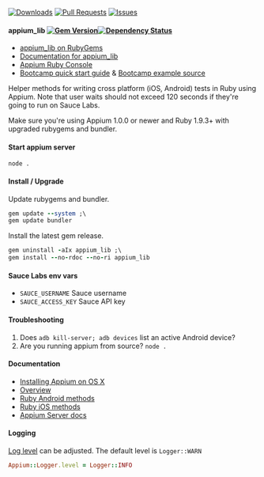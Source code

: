 [![Downloads](https://img.shields.io/gem/dt/appium_lib.svg)](https://rubygems.org/gems/appium_lib)
[![Pull Requests](http://issuestats.com/github/appium/ruby_lib/badge/pr)](http://issuestats.com/github/appium/ruby_lib)
[![Issues](http://issuestats.com/github/appium/ruby_lib/badge/issue)](http://issuestats.com/github/appium/ruby_lib)
#### appium_lib [![Gem Version](https://badge.fury.io/rb/appium_lib.svg)](http://badge.fury.io/rb/appium_lib)[![Dependency Status](https://gemnasium.com/appium/ruby_lib.svg)](https://gemnasium.com/appium/ruby_lib)

- [appium_lib on RubyGems](https://rubygems.org/gems/appium_lib)
- [Documentation for appium_lib](https://github.com/appium/ruby_lib/tree/master/docs)
- [Appium Ruby Console](https://github.com/appium/ruby_console)
- [Bootcamp quick start guide](http://sauceio.com/index.php/tag/appium-bootcamp/) & [Bootcamp example source](https://github.com/tourdedave/appium-getting-started-code-exampes)

Helper methods for writing cross platform (iOS, Android) tests in Ruby using Appium. Note that user waits should not exceed 120 seconds if they're going to run on Sauce Labs.

Make sure you're using Appium 1.0.0 or newer and Ruby 1.9.3+ with upgraded rubygems and bundler.

#### Start appium server

`node .`

#### Install / Upgrade

Update rubygems and bundler.

```ruby
gem update --system ;\
gem update bundler
```

Install the latest gem release.

```ruby
gem uninstall -aIx appium_lib ;\
gem install --no-rdoc --no-ri appium_lib
```

#### Sauce Labs env vars

- `SAUCE_USERNAME` Sauce username
- `SAUCE_ACCESS_KEY` Sauce API key

#### Troubleshooting

1. Does `adb kill-server; adb devices` list an active Android device?
3. Are you running appium from source? `node .`

#### Documentation

- [Installing Appium on OS X](https://github.com/appium/ruby_console/blob/master/osx.md)
- [Overview](https://github.com/appium/ruby_lib/blob/master/docs/docs.md) 
- [Ruby Android methods](https://github.com/appium/ruby_lib/blob/master/docs/android_docs.md)
- [Ruby iOS methods](https://github.com/appium/ruby_lib/blob/master/docs/ios_docs.md)
- [Appium Server docs](https://github.com/appium/appium/tree/master/docs)

#### Logging

[Log level](https://github.com/appium/ruby_lib/blob/1673a694121d2ae24ffd1530eb71b7015d44dc52/lib/appium_lib/logger.rb) can be adjusted. The default level is `Logger::WARN`

```ruby
Appium::Logger.level = Logger::INFO
```
